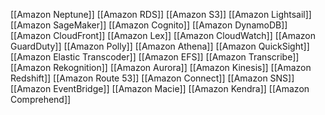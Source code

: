 [[Amazon Neptune]]
[[Amazon RDS]]
[[Amazon S3]]
[[Amazon Lightsail]]
[[Amazon SageMaker]]
[[Amazon Cognito]]
[[Amazon DynamoDB]]
[[Amazon CloudFront]]
[[Amazon Lex]]
[[Amazon CloudWatch]]
[[Amazon GuardDuty]]
[[Amazon Polly]]
[[Amazon Athena]]
[[Amazon QuickSight]]
[[Amazon Elastic Transcoder]]
[[Amazon EFS]]
[[Amazon Transcribe]]
[[Amazon Rekognition]]
[[Amazon Aurora]]
[[Amazon Kinesis]]
[[Amazon Redshift]]
[[Amazon Route 53]]
[[Amazon Connect]]
[[Amazon SNS]]
[[Amazon EventBridge]]
[[Amazon Macie]]
[[Amazon Kendra]]
[[Amazon Comprehend]]